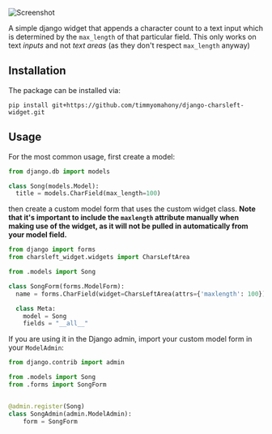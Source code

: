 ![Screenshot](https://github.com/timmyomahony/django-charsleft-widget/blob/master/charsleft-screen-small.jpg?raw=true)

A simple django widget that appends a character count to a text input which is determined by the `max_length` of that particular field. This only works on text *inputs* and not *text areas* (as they don't respect `max_length` anyway)

## Installation

The package can be installed via:
      
    pip install git+https://github.com/timmyomahony/django-charsleft-widget.git
  

## Usage

For the most common usage, first create a model:

```python
from django.db import models

class Song(models.Model):
  title = models.CharField(max_length=100)
```

then create a custom model form that uses the custom widget class. **Note that it's important
to include the `maxlength` attribute manually when making use of the widget, as it will not
be pulled in automatically from your model field.**

```python
from django import forms
from charsleft_widget.widgets import CharsLeftArea

from .models import Song

class SongForm(forms.ModelForm):
  name = forms.CharField(widget=CharsLeftArea(attrs={'maxlength': 100}))

  class Meta:
    model = Song
    fields = "__all__"
```

If you are using it in the Django admin, import your custom model form in your `ModelAdmin`:


```python
from django.contrib import admin

from .models import Song
from .forms import SongForm


@admin.register(Song)
class SongAdmin(admin.ModelAdmin):
    form = SongForm
```
